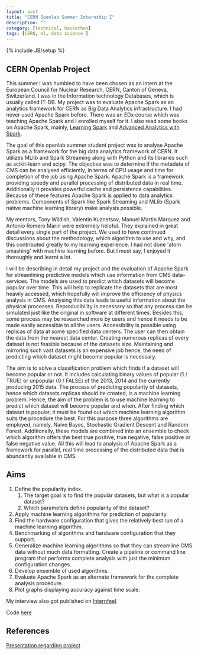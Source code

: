 ```yaml
---
layout: post
title: "CERN Openlab Summer Internship I"
description: ""
category: [technical, hackathon]
tags: [CERN, ml, data science ]
---
```

{% include JB/setup %}

## CERN Openlab Project

This summer I was humbled to have been chosen as an intern at the European Council for Nuclear Research, CERN, Canton of Geneva, Switzerland. I was in the Information technology Databases, which is usually called IT-DB. My project was to evaluate Apache Spark as an analytics framework for CERN as Big Data Analytics infrastructure. I had never used Apache Spark before. There was an EDx course which was teaching Apache Spark and I enrolled myself for it. I also read some books on Apache Spark, mainly, [Learning Spark](http://shop.oreilly.com/product/0636920028512.do) and [Advanced Analytics with Spark](http://shop.oreilly.com/product/0636920035091.do). 

The goal of this openlab summer student project was to analyse Apache Spark as a framework for the big data analytics framework of CERN. It utilizes MLlib and Spark Streaming along with Python and its libraries such as scikit-learn and scipy. The objective was to determine if the metadata of CMS can be analysed efficiently, in terms of CPU usage and time for completion of the job using Apache Spark. Apache Spark is a framework providing speedy and parallel processing of distributed data in real time. Additionally it provides powerful cache and
persistence capabilities. Because of these features Apache Spark is applied to data analytics problems. Components of Spark like Spark Streaming and MLlib (Spark native machine learning library) make analysis possible.

My mentors, Tony Wildish, Valentin Kuznetsov, Manuel Martin Marquez and Antonio Romero Marin were extremely helpful. They explained in great detail every single part of the project. We used to have continued discussions about the methodology, which algorithm to use and why, and this contributed greatly to my learning experience. I had not done 'atom smashing' with machine learning before. But I must say, I enjoyed it thoroughly and learnt a lot.

I will be describing in detail my project and the evaluation of Apache Spark for streamlining predictive models which use information from CMS data-services. The models are used to predict which datasets will become popular over time. This will help to replicate the datasets that are most heavily accessed, which hopefully will improve the efficiency of physics analysis in CMS. Analysing this data leads to useful
information about the physical processes. Reproducibility is necessary so that any process can be simulated just like the original in software at different times. Besides this, some process may be researched more by users and hence it needs to be made easily accessible to all the users. Accessibility is possible using replicas of data at some specified data centers. The user can then obtain the data from the nearest data center. Creating numerous replicas of every dataset is not feasible because of the datasets size. Maintaining and mirroring such vast datasets is an expensive job hence, the need of predicting which dataset might become popular is necessary.

The aim is to solve a classification problem which finds if a dataset will become popular or not. It includes calculating binary values of popular (1 / TRUE) or unpopular (0 / FALSE) of the 2013, 2014 and the currently producing 2015 data. The process of predicting popularity of datasets, hence which datasets replicas should be created, is a machine learning problem. Hence, the aim of the problem is to use machine learning to predict which dataset will become popular and when. After finding which dataset is popular, it must be found out which machine learning algorithm suits the procedure the best. For this purpose three algorithms are employed, namely, Naive Bayes, Stochastic Gradient Descent and Random Forest. Additionally, these models are combined into an ensemble to check which algorithm offers the best true positive, true negative, false positive or false negative value. All this will lead to analysis of Apache Spark as a framework for parallel, real time processing of the distributed data that is abundantly available in CMS.

## Aims 

1. Define the popularity index.
	1. The target goal is to find the popular datasets, but what is a popular dataset?
	2. Which parameters define popularity of the dataset?
2. Apply machine learning algorithms for prediction of popularity.
3. Find the hardware configuration that gives the relatively best run of a machine learning algorithm.
4. Benchmarking of algorithms and hardware configuration that they support.
5. Generalize machine learning algorithms so that they can streamline CMS data without much data formatting. Create a pipeline or command line program that performs complete analysis with just the minimum configuration changes.
6. Develop ensemble of used algorithms.
7. Evaluate Apache Spark as an alternate framework for the complete analysis procedure.
8. Plot graphs displaying accuracy against time scale.



My interview also got published on [Internfeel](http://internfeel.com/europe/internship-experience-siddha-ganju-cern/).

Code [here](https://github.com/sidgan/LHCDataAnalysis)

## References
[Presentation regarding project](https://indico.cern.ch/event/365073/contribution/0/material/slides/1.pdf)
